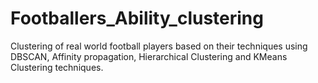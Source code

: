 # Footballers_Ability_clustering
Clustering of real world football players based on their techniques using DBSCAN, Affinity propagation, Hierarchical Clustering and KMeans Clustering techniques.
